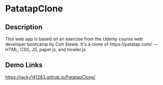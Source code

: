 # PatatapClone

## Description
<p>This web app is based on an exercise from the Udemy course web developer bootcamp by Colt Steele. It's a clone of https://patatap.com/ — HTML, CSS, JS, paper.js, and howler.js </p>

## Demo Links
https://jacky141283.github.io/PatatapClone/
